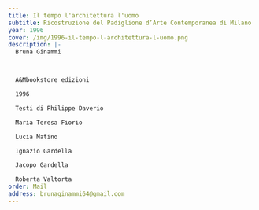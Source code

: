 ```yaml
---
title: Il tempo l'architettura l'uomo
subtitle: Ricostruzione del Padiglione d’Arte Contemporanea di Milano
year: 1996
cover: /img/1996-il-tempo-l-architettura-l-uomo.png
description: |-
  Bruna Ginammi



  A&Mbookstore edizioni

  1996

  Testi di Philippe Daverio

  Maria Teresa Fiorio

  Lucia Matino

  Ignazio Gardella

  Jacopo Gardella

  Roberta Valtorta
order: Mail
address: brunaginammi64@gmail.com
---
```

